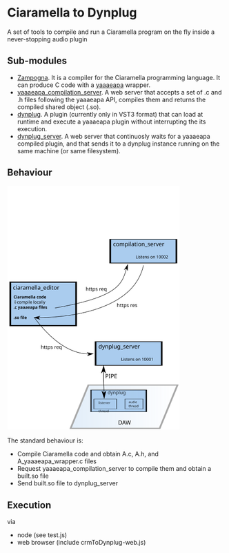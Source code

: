 # Ciaramella to Dynplug

A set of tools to compile and run a Ciaramella program on the fly inside a never-stopping audio plugin 

## Sub-modules
- [Zampogna](https://github.com/paolomarrone/Zampogna). It is a compiler for the Ciaramella programming language. It can produce C code with a [yaaaeapa](https://github.com/paolomarrone/yaaaeapa) wrapper.
- [yaaaeapa_compilation_server](https://github.com/paolomarrone/yaaaeapa_compilation_server). A web server that accepts a set of .c and .h files following the yaaaeapa API, compiles them and returns the compiled shared object (.so). 
- [dynplug](https://github.com/paolomarrone/dynplug). A plugin (currently only in VST3 format) that can load at runtime and execute a yaaaeapa plugin without interrupting the its execution.
- [dynplug_server](https://github.com/paolomarrone/dynplug_server). A web server that continuosly waits for a yaaaeapa compiled plugin, and that sends it to a dynplug instance running on the same machine (or same filesystem).


## Behaviour

<img src="./diagram.svg" width="400" style="background-color:white;">

The standard behaviour is:
- Compile Ciaramella code and obtain A.c, A.h, and A_yaaaeapa_wrapper.c files
- Request yaaaeapa_compilation_server to compile them and obtain a built.so file
- Send built.so file to dynplug_server

## Execution

via
- node (see test.js)
- web browser (include crmToDynplug-web.js)

